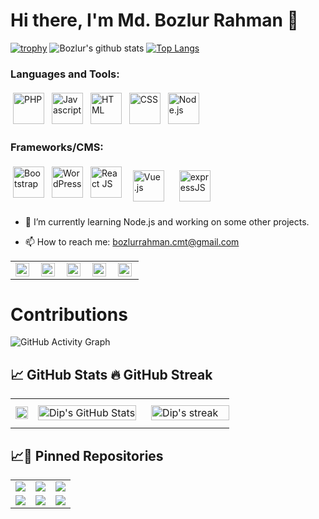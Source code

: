 # Hi there, I'm Md. Bozlur Rahman 👋
<!--
**bozlurrahman/bozlurrahman** is a ✨ _special_ ✨ repository because its `README.md` (this file) appears on your GitHub profile.
Here are some ideas to get you started:
- 🔭 I’m currently working on ...
- 🌱 I’m currently learning ...
- 👯 I’m looking to collaborate on ...
- 🤔 I’m looking for help with ...
- 💬 Ask me about ...
- 📫 How to reach me: ...
- 😄 Pronouns: ...
- ⚡ Fun fact: ...
-->
[![trophy](https://github-profile-trophy.vercel.app/?username=bozlurrahman&column=-1)](https://github.com/ryo-ma/github-profile-trophy)
![Bozlur's github stats](https://github-readme-stats.vercel.app/api?username=bozlurrahman&count_private=true&show_icons=true&hide=contribs)
[![Top Langs](https://github-readme-stats.vercel.app/api/top-langs/?username=bozlurrahman&count_private=true&langs_count=8&hide=html,css&layout=compact)](https://github.com/bozlurrahman/github-readme-stats)

### Languages and Tools:
<p>
<img 
     src="https://upload.wikimedia.org/wikipedia/commons/2/27/PHP-logo.svg" 
     alt="PHP" height="50" style="vertical-align:top; margin:4px">
<img 
     src="https://www.freepnglogos.com/uploads/javascript-png/javascript-vector-logo-yellow-png-transparent-javascript-vector-12.png" 
     alt="Javascript" height="50" style="vertical-align:top; margin:4px">
<!-- <img 
     src="https://cdn3.iconfinder.com/data/icons/logos-and-brands-adobe/512/267_Python-512.png" 
     alt="Python" height="50" style="vertical-align:top; margin:4px"> -->
<!-- <img 
     src="https://bashlogo.com/img/logo/jpg/full_colored_dark.jpg" 
     alt="Bash" height="50" style="vertical-align:top; margin:4px"> -->
<!--  <img 
     src="https://upload.wikimedia.org/wikipedia/commons/thumb/4/4f/Icon-Vim.svg/1200px-Icon-Vim.svg.png" 
     alt="Vim" height="50" style="vertical-align:top; margin:4px"> -->
  <img 
     src="https://www.w3.org/html/logo/downloads/HTML5_Logo_512.png" 
     alt="HTML" height="50" style="vertical-align:top; margin:4px">
  <img 
     src="https://upload.wikimedia.org/wikipedia/commons/thumb/d/d5/CSS3_logo_and_wordmark.svg/1200px-CSS3_logo_and_wordmark.svg.png" 
     alt="CSS" height="50" style="vertical-align:top; margin:4px">
<img 
     src="https://upload.wikimedia.org/wikipedia/commons/thumb/d/d9/Node.js_logo.svg/1200px-Node.js_logo.svg.png" 
     alt="Node.js" height="50" style="vertical-align:top; margin:4px">
</p>

### Frameworks/CMS:
<p>
<img 
     src="https://getbootstrap.com/docs/4.0/assets/brand/bootstrap-social-logo.png" 
     alt="Bootstrap" height="50" style="vertical-align:top; margin:4px">
<img 
     src="https://upload.wikimedia.org/wikipedia/commons/thumb/9/98/WordPress_blue_logo.svg/1200px-WordPress_blue_logo.svg.png" 
     alt="WordPress" height="50" style="vertical-align:top; margin:4px">
<img 
     src="https://cdn.auth0.com/blog/react-js/react.png" 
     alt="React JS" height="50" style="vertical-align:top; margin:4px">
<img 
     src="https://upload.wikimedia.org/wikipedia/commons/thumb/9/95/Vue.js_Logo_2.svg/1184px-Vue.js_Logo_2.svg.png" 
     alt="Vue.js" height="50" style="vertical-align:top; margin:10px">
<img 
     src="https://transang.me/content/images/2019/11/ExpressJS.png"
     alt="expressJS" height="50" style="vertical-align:top; margin:10px">
</p>


- 🌱 I’m currently learning Node.js and working on some other projects.

- 📫 How to reach me: bozlurrahman.cmt@gmail.com

<table>
<tr >
<td valign="center">
    <a href="https://www.facebook.com/bozlurrahman.cmt/">
  <img align="left" alt="Dip's Facebook" width="22px" src="https://www.facebook.com/images/fb_icon_325x325.png" />
</a>
</td>
<td valign="center">
    <a href="https://twitter.com/bozlurrahmancmt">
  <img align="left" alt="Dip's Twitter" width="22px" src="https://raw.githubusercontent.com/peterthehan/peterthehan/master/assets/twitter.svg" />
</a>
</td>
<td valign="center">
<a href="https://www.linkedin.com/in/bozlurrahman/">
  <img align="left" alt="Dip's LinkedIN" width="22px" src="https://raw.githubusercontent.com/peterthehan/peterthehan/master/assets/linkedin.svg" />
</a>
</td>
<td valign="center">
<a href="https://github.com/bozlurrahman">
  <img align="left" alt="Dip's Github" width="22px" src="https://raw.githubusercontent.com/peterthehan/peterthehan/master/assets/github.svg" />
</a>
</td>
<td valign="center">
<a href="https://www.instagram.com/bozlur.rahman/">
  <img align="left" alt="Dip | Instagram" width="22px" src="https://cdn.jsdelivr.net/npm/simple-icons@v3/icons/instagram.svg" />
</a>
</td>
</tr>
</table>



# Contributions
![GitHub Activity Graph](https://activity-graph.herokuapp.com/graph?username=bozlurrahman&theme=dracula&hide_border=true)



## &#x1f4c8; GitHub Stats 🔥 GitHub Streak

<table>
  <tr>
    <td>
        <a href="https://github.com/bozlurrahman"  >
  <img width="100%" src="https://github-readme-stats.vercel.app/api/top-langs/?username=bozlurrahman&show_icons=true&line_height=27&hide=html,css&title_color=ffffff&text_color=c9cacc&icon_color=4AB197&bg_color=1A2B34" />
</a>
    </td>
    <td>
     <a href="https://github.com/bozlurrahman">
          <img  width="100%" style="align-content: flex-start"  src="https://github-readme-stats.vercel.app/api?username=bozlurrahman&show_icons=true&line_height=27&count_private=true&title_color=ffffff&text_color=c9cacc&icon_color=4AB097&bg_color=1A2B34" alt="Dip's GitHub Stats" />
    </a>
    </td>
    <td>
    <a href="http://github-readme-streak-stats.herokuapp.com/demo/?user=bozlurrahman&theme=solarized-dark&hide_border=true&date_format=M+j%5B%2C+Y%5D&properties=background">
           <img valign="center" width="100%" style="margin:0.5rem" alt="Dip's streak" src="https://github-readme-streak-stats.herokuapp.com/?user=bozlurrahman&theme=solarized-dark&hide_border=true"/>
     </a>
    </td>
  </tr>
 </table>


## &#x1f4c8;📌 Pinned Repositories

<table>
  <tr>
     <td>
<a href="https://github.com/bozlurrahman/Server-side-Development-with-NodeJS-Express-and-MongoDB.git">
  <img  src="https://github-readme-stats.vercel.app/api/pin/?username=bozlurrahman&repo=Server-side-Development-with-NodeJS-Express-and-MongoDB&title_color=ffffff&text_color=c9cacc&icon_color=4AB197&bg_color=1A2B34" />
</a>
</td>
     <td>
<a href="https://github.com/bozlurrahman/Front-End-Web-Development-with-React.git">
  <img src="https://github-readme-stats.vercel.app/api/pin/?username=bozlurrahman&repo=Front-End-Web-Development-with-React&title_color=ffffff&text_color=c9cacc&icon_color=4AB197&bg_color=1A2B34" />
</a>
</td>
     <td>
<a href="https://github.com/bozlurrahman/fileserver">
  <img src="https://github-readme-stats.vercel.app/api/pin/?username=bozlurrahman&repo=fileserver&title_color=ffffff&text_color=c9cacc&icon_color=4AB197&bg_color=1A2B34" />
</a>
</td>
  </tr>
  <tr>
<td>
<a href="https://github.com/bozlurrahman/reactjs-testing.git">
  <img src="https://github-readme-stats.vercel.app/api/pin/?username=bozlurrahman&repo=reactjs-testing&title_color=ffffff&text_color=c9cacc&icon_color=4AB197&bg_color=1A2B34" />
</a>
</td>
<td>
<a href="https://github.com/bozlurrahman/webpack-dev.git">
  <img src="https://github-readme-stats.vercel.app/api/pin/?username=bozlurrahman&repo=webpack-dev&title_color=ffffff&text_color=c9cacc&icon_color=4AB197&bg_color=1A2B34" />
</a>
</td>
<td>
<a href="https://github.com/bozlurrahman/laravel_learning.git">
  <img src="https://github-readme-stats.vercel.app/api/pin/?username=bozlurrahman&repo=laravel_learning&title_color=ffffff&text_color=c9cacc&icon_color=4AB197&bg_color=1A2B34" />
</a>
</td>
</tr>
 </table>
